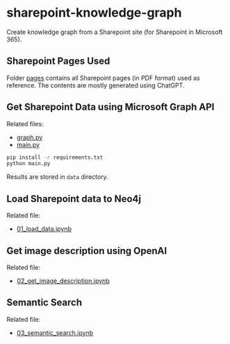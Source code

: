 # sharepoint-knowledge-graph
Create knowledge graph from a Sharepoint site (for Sharepoint in Microsoft 365).

## Sharepoint Pages Used

Folder [pages](pages) contains all Sharepoint pages (in PDF format) used as reference. The contents are mostly generated using ChatGPT.

## Get Sharepoint Data using Microsoft Graph API

Related files:
- [graph.py](graph.py)
- [main.py](main.py)

```bash
pip install -r requirements.txt
python main.py
```

Results are stored in `data` directory.

## Load Sharepoint data to Neo4j

Related file:
- [01_load_data.ipynb](01_load_data.ipynb)

## Get image description using OpenAI 

Related file:
- [02_get_image_description.ipynb](02_get_image_description.ipynb)

## Semantic Search

Related file:
- [03_semantic_search.ipynb](03_semantic_search.ipynb)